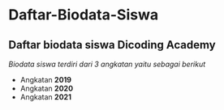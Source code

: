 # Daftar-Biodata-Siswa
## Daftar biodata siswa Dicoding Academy
*Biodata siswa terdiri dari 3 angkatan yaitu sebagai berikut*
- Angkatan **2019**
- Angkatan **2020**
- Angkatan **2021**
